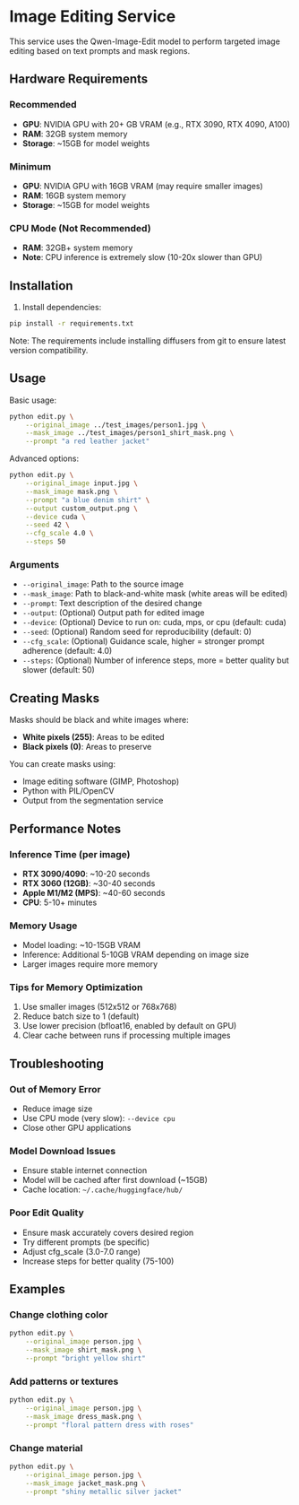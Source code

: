 # Image Editing Service

This service uses the Qwen-Image-Edit model to perform targeted image editing based on text prompts and mask regions.

## Hardware Requirements

### Recommended
- **GPU**: NVIDIA GPU with 20+ GB VRAM (e.g., RTX 3090, RTX 4090, A100)
- **RAM**: 32GB system memory
- **Storage**: ~15GB for model weights

### Minimum
- **GPU**: NVIDIA GPU with 16GB VRAM (may require smaller images)
- **RAM**: 16GB system memory
- **Storage**: ~15GB for model weights

### CPU Mode (Not Recommended)
- **RAM**: 32GB+ system memory
- **Note**: CPU inference is extremely slow (10-20x slower than GPU)

## Installation

1. Install dependencies:
```bash
pip install -r requirements.txt
```

Note: The requirements include installing diffusers from git to ensure latest version compatibility.

## Usage

Basic usage:
```bash
python edit.py \
    --original_image ../test_images/person1.jpg \
    --mask_image ../test_images/person1_shirt_mask.png \
    --prompt "a red leather jacket"
```

Advanced options:
```bash
python edit.py \
    --original_image input.jpg \
    --mask_image mask.png \
    --prompt "a blue denim shirt" \
    --output custom_output.png \
    --device cuda \
    --seed 42 \
    --cfg_scale 4.0 \
    --steps 50
```

### Arguments

- `--original_image`: Path to the source image
- `--mask_image`: Path to black-and-white mask (white areas will be edited)
- `--prompt`: Text description of the desired change
- `--output`: (Optional) Output path for edited image
- `--device`: (Optional) Device to run on: cuda, mps, or cpu (default: cuda)
- `--seed`: (Optional) Random seed for reproducibility (default: 0)
- `--cfg_scale`: (Optional) Guidance scale, higher = stronger prompt adherence (default: 4.0)
- `--steps`: (Optional) Number of inference steps, more = better quality but slower (default: 50)

## Creating Masks

Masks should be black and white images where:
- **White pixels (255)**: Areas to be edited
- **Black pixels (0)**: Areas to preserve

You can create masks using:
- Image editing software (GIMP, Photoshop)
- Python with PIL/OpenCV
- Output from the segmentation service

## Performance Notes

### Inference Time (per image)
- **RTX 3090/4090**: ~10-20 seconds
- **RTX 3060 (12GB)**: ~30-40 seconds
- **Apple M1/M2 (MPS)**: ~40-60 seconds
- **CPU**: 5-10+ minutes

### Memory Usage
- Model loading: ~10-15GB VRAM
- Inference: Additional 5-10GB VRAM depending on image size
- Larger images require more memory

### Tips for Memory Optimization
1. Use smaller images (512x512 or 768x768)
2. Reduce batch size to 1 (default)
3. Use lower precision (bfloat16, enabled by default on GPU)
4. Clear cache between runs if processing multiple images

## Troubleshooting

### Out of Memory Error
- Reduce image size
- Use CPU mode (very slow): `--device cpu`
- Close other GPU applications

### Model Download Issues
- Ensure stable internet connection
- Model will be cached after first download (~15GB)
- Cache location: `~/.cache/huggingface/hub/`

### Poor Edit Quality
- Ensure mask accurately covers desired region
- Try different prompts (be specific)
- Adjust cfg_scale (3.0-7.0 range)
- Increase steps for better quality (75-100)

## Examples

### Change clothing color
```bash
python edit.py \
    --original_image person.jpg \
    --mask_image shirt_mask.png \
    --prompt "bright yellow shirt"
```

### Add patterns or textures
```bash
python edit.py \
    --original_image person.jpg \
    --mask_image dress_mask.png \
    --prompt "floral pattern dress with roses"
```

### Change material
```bash
python edit.py \
    --original_image person.jpg \
    --mask_image jacket_mask.png \
    --prompt "shiny metallic silver jacket"
```